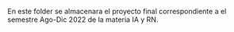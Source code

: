 En este folder se almacenara el proyecto final correspondiente a el semestre Ago-Dic 2022 de la materia IA y RN.
